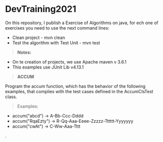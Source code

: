 # DevTraining2021

On this repository, I publish a Exercise of Algorithms on java, for ech one of exercises you need to use the next 
command lines:

* Clean project - mvn clean
* Test the algorithm with Test Unit - mvn test

> **Notes:** 
* On te creation of projects, we use Apache maven v 3.6.1 
* This examples use JUnit Lib  v4.13.1

> **ACCUM**

Program the accum function, which has the behavior of the following examples, that complies with the test cases defined in the AccumClsTest class.

> Examples:
* accum("abcd") -> A-Bb-Ccc-Dddd
* accum("RqaEzty") -> R-Qq-Aaa-Eeee-Zzzzz-Tttttt-Yyyyyyy
* accum("cwAt") -> C-Ww-Aaa-Tttt

.
